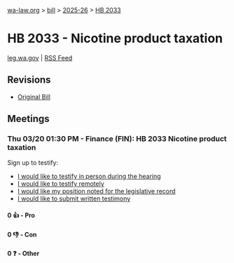 [wa-law.org](/) > [bill](/bill/) > [2025-26](/bill/2025-26/) > [HB 2033](/bill/2025-26/hb/2033/)

# HB 2033 - Nicotine product taxation
[leg.wa.gov](https://app.leg.wa.gov/billsummary?BillNumber=2033&Year=2025&Initiative=false) | [RSS Feed](./rss.xml)

## Revisions
* [Original Bill](1/)

## Meetings
### Thu 03/20 01:30 PM - Finance (FIN): HB 2033 Nicotine product taxation
Sign up to testify:
* [I would like to testify in person during the hearing](https://app.leg.wa.gov/csi/Testifier/Add?chamber=House&mId=33018&aId=165506&caId=26494&tId=1)
* [I would like to testify remotely](https://app.leg.wa.gov/csi/Testifier/Add?chamber=House&mId=33018&aId=165506&caId=26494&tId=2)
* [I would like my position noted for the legislative record](https://app.leg.wa.gov/csi/Testifier/Add?chamber=House&mId=33018&aId=165506&caId=26494&tId=3)
* [I would like to submit written testimony](https://app.leg.wa.gov/csi/Testifier/Add?chamber=House&mId=33018&aId=165506&caId=26494&tId=4)

#### 0 👍 - Pro

#### 0 👎 - Con

#### 0 ❓ - Other
